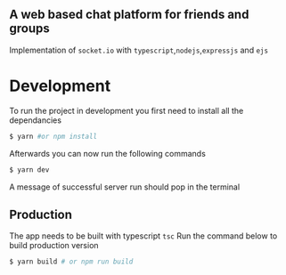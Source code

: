 ## A web based chat platform for friends and groups
Implementation of `socket.io` with `typescript`,`nodejs`,`expressjs` and `ejs`

# Development
To run the project in development you first need to install all the dependancies
```sh
$ yarn #or npm install
```
Afterwards you can now run the following commands
```sh
$ yarn dev
```
A message of successful server run should pop in the terminal

## Production
The app needs to be built with typescript `tsc`
Run the command below to build production version
```sh
$ yarn build # or npm run build
```

